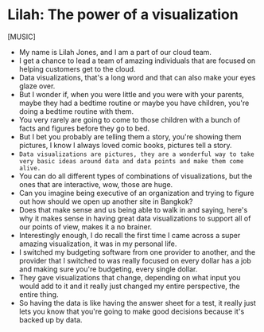 # Lilah: The power of a visualization

[MUSIC]

- My name is Lilah Jones, and I am a part of our cloud team.
- I get a chance to lead a team of amazing individuals that are focused on helping customers get to the cloud.
- Data visualizations, that's a long word and that can also make your eyes glaze over.
- But I wonder if, when you were little and you were with your parents, maybe they had a bedtime routine or maybe you have children, you're doing a bedtime routine with them.
- You very rarely are going to come to those children with a bunch of facts and figures before they go to bed.
- But I bet you probably are telling them a story, you're showing them pictures, I know I always loved comic books, pictures tell a story.
- `Data visualizations are pictures, they are a wonderful way to take very basic ideas around data and data points and make them come alive.`
- You can do all different types of combinations of visualizations, but the ones that are interactive, wow, those are huge.
- Can you imagine being executive of an organization and trying to figure out how should we open up another site in Bangkok?
- Does that make sense and us being able to walk in and saying, here's why it makes sense in having great data visualizations to support all of our points of view, makes it a no brainer.
- Interestingly enough, I do recall the first time I came across a super amazing visualization, it was in my personal life.
- I switched my budgeting software from one provider to another, and the provider that I switched to was really focused on every dollar has a job and making sure you're budgeting, every single dollar.
- They gave visualizations that change, depending on what input you would add to it and it really just changed my entire perspective, the entire thing.
- So having the data is like having the answer sheet for a test, it really just lets you know that you're going to make good decisions because it's backed up by data.
